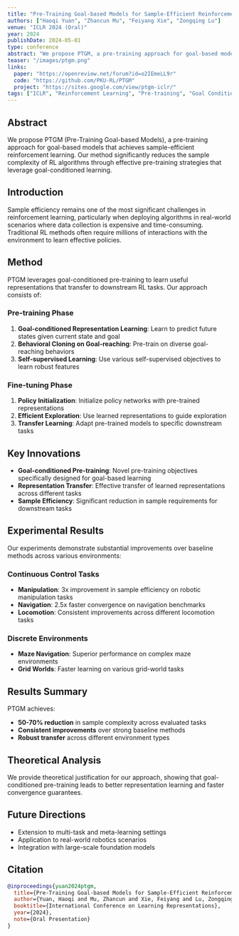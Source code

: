 ```yaml
---
title: "Pre-Training Goal-based Models for Sample-Efficient Reinforcement Learning"
authors: ["Haoqi Yuan", "Zhancun Mu", "Feiyang Xie", "Zongqing Lu"]
venue: "ICLR 2024 (Oral)"
year: 2024
publishDate: 2024-05-01
type: conference
abstract: "We propose PTGM, a pre-training approach for goal-based models that achieves sample-efficient reinforcement learning."
teaser: "/images/ptgm.png"
links:
  paper: "https://openreview.net/forum?id=o2IEmeLL9r"
  code: "https://github.com/PKU-RL/PTGM"
  project: "https://sites.google.com/view/ptgm-iclr/"
tags: ["ICLR", "Reinforcement Learning", "Pre-training", "Goal Conditioned Policy"]
---
```


## Abstract

We propose PTGM (Pre-Training Goal-based Models), a pre-training approach for goal-based models that achieves sample-efficient reinforcement learning. Our method significantly reduces the sample complexity of RL algorithms through effective pre-training strategies that leverage goal-conditioned learning.

## Introduction

Sample efficiency remains one of the most significant challenges in reinforcement learning, particularly when deploying algorithms in real-world scenarios where data collection is expensive and time-consuming. Traditional RL methods often require millions of interactions with the environment to learn effective policies.

## Method

PTGM leverages goal-conditioned pre-training to learn useful representations that transfer to downstream RL tasks. Our approach consists of:

### Pre-training Phase
1. **Goal-conditioned Representation Learning**: Learn to predict future states given current state and goal
2. **Behavioral Cloning on Goal-reaching**: Pre-train on diverse goal-reaching behaviors
3. **Self-supervised Learning**: Use various self-supervised objectives to learn robust features

### Fine-tuning Phase
1. **Policy Initialization**: Initialize policy networks with pre-trained representations
2. **Efficient Exploration**: Use learned representations to guide exploration
3. **Transfer Learning**: Adapt pre-trained models to specific downstream tasks

## Key Innovations

- **Goal-conditioned Pre-training**: Novel pre-training objectives specifically designed for goal-based learning
- **Representation Transfer**: Effective transfer of learned representations across different tasks
- **Sample Efficiency**: Significant reduction in sample requirements for downstream tasks

## Experimental Results

Our experiments demonstrate substantial improvements over baseline methods across various environments:

### Continuous Control Tasks
- **Manipulation**: 3x improvement in sample efficiency on robotic manipulation tasks
- **Navigation**: 2.5x faster convergence on navigation benchmarks
- **Locomotion**: Consistent improvements across different locomotion tasks

### Discrete Environments
- **Maze Navigation**: Superior performance on complex maze environments
- **Grid Worlds**: Faster learning on various grid-world tasks

## Results Summary

PTGM achieves:
- **50-70% reduction** in sample complexity across evaluated tasks
- **Consistent improvements** over strong baseline methods
- **Robust transfer** across different environment types

## Theoretical Analysis

We provide theoretical justification for our approach, showing that goal-conditioned pre-training leads to better representation learning and faster convergence guarantees.

## Future Directions

- Extension to multi-task and meta-learning settings
- Application to real-world robotics scenarios
- Integration with large-scale foundation models

## Citation

```bibtex
@inproceedings{yuan2024ptgm,
  title={Pre-Training Goal-based Models for Sample-Efficient Reinforcement Learning},
  author={Yuan, Haoqi and Mu, Zhancun and Xie, Feiyang and Lu, Zongqing},
  booktitle={International Conference on Learning Representations},
  year={2024},
  note={Oral Presentation}
}
```
